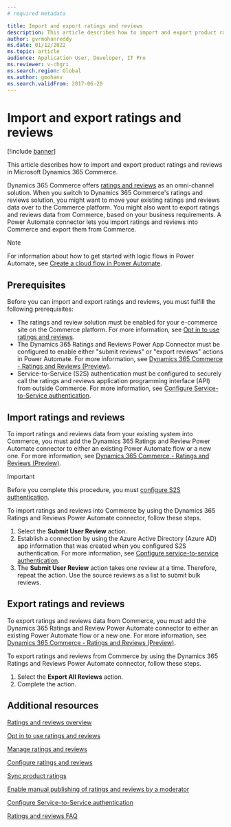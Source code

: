 ```yaml
---
# required metadata

title: Import and export ratings and reviews
description: This article describes how to import and export product ratings and reviews in Microsoft Dynamics 365 Commerce.
author: gvrmohanreddy
ms.date: 01/12/2022
ms.topic: article
audience: Application User, Developer, IT Pro
ms.reviewer: v-chgri
ms.search.region: Global
ms.author: gmohanv
ms.search.validFrom: 2017-06-20
---
```


# Import and export ratings and reviews

[!include [banner](includes/banner.md)]

This article describes how to import and export product ratings and reviews in Microsoft Dynamics 365 Commerce.

Dynamics 365 Commerce offers [ratings and reviews](ratings-reviews-overview.md) as an omni-channel solution. When you switch to Dynamics 365 Commerce's ratings and reviews solution, you might want to move your existing ratings and reviews data over to the Commerce platform. You might also want to export ratings and reviews data from Commerce, based on your business requirements. A Power Automate connector lets you import ratings and reviews into Commerce and export them from Commerce.

> [!NOTE]
> For information about how to get started with logic flows in Power Automate, see [Create a cloud flow in Power Automate](/power-automate/get-started-logic-flow).

## Prerequisites

Before you can import and export ratings and reviews, you must fulfill the following prerequisites:

- The ratings and review solution must be enabled for your e-commerce site on the Commerce platform. For more information, see [Opt in to use ratings and reviews](opt-in-ratings-reviews.md).
- The Dynamics 365 Ratings and Reviews Power App Connector must be configured to enable either "submit reviews" or "export reviews" actions in Power Automate. For more information, see [Dynamics 365 Commerce - Ratings and Reviews (Preview)](/connectors/dynamics365ratingsre/).
- Service-to-Service (S2S) authentication must be configured to securely call the ratings and reviews application programming interface (API) from outside Commerce. For more information, see [Configure Service-to-Service authentication](service-to-service-auth.md).

## Import ratings and reviews

To import ratings and reviews data from your existing system into Commerce, you must add the Dynamics 365 Ratings and Review Power Automate connector to either an existing Power Automate flow or a new one. For more information, see [Dynamics 365 Commerce - Ratings and Reviews (Preview)](/connectors/dynamics365ratingsre/).

> [!IMPORTANT]
> Before you complete this procedure, you must [configure S2S authentication](service-to-service-auth.md).

To import ratings and reviews into Commerce by using the Dynamics 365 Ratings and Reviews Power Automate connector, follow these steps.

1. Select the **Submit User Review** action.
1. Establish a connection by using the Azure Active Directory (Azure AD) app information that was created when you configured S2S authentication. For more information, see [Configure service-to-service authentication](service-to-service-auth.md).
1. The **Submit User Review** action takes one review at a time. Therefore, repeat the action. Use the source reviews as a list to submit bulk reviews.
	
## Export ratings and reviews

To export ratings and reviews data from Commerce, you must add the Dynamics 365 Ratings and Review Power Automate connector to either an existing Power Automate flow or a new one. For more information, see [Dynamics 365 Commerce - Ratings and Reviews (Preview)](/connectors/dynamics365ratingsre/).

To export ratings and reviews from Commerce by using the Dynamics 365 Ratings and Reviews Power Automate connector, follow these steps.

1. Select the **Export All Reviews** action.
1. Complete the action. 

## Additional resources

[Ratings and reviews overview](ratings-reviews-overview.md)

[Opt in to use ratings and reviews](opt-in-ratings-reviews.md)

[Manage ratings and reviews](manage-reviews.md)

[Configure ratings and reviews](configure-ratings-reviews.md)

[Sync product ratings](sync-product-ratings.md)

[Enable manual publishing of ratings and reviews by a moderator](manual-publish-rating-reviews.md)

[Configure Service-to-Service authentication](service-to-service-auth.md)

[Ratings and reviews FAQ](ratings-reviews-faq.md)
